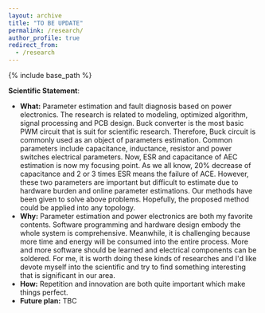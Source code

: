```yaml
---
layout: archive
title: "TO BE UPDATE"
permalink: /research/
author_profile: true
redirect_from:
  - /research
---
```


{% include base_path %}

**Scientific Statement**: <br />

* **What:** Parameter estimation and fault diagnosis based on power electronics. The research is  related to modeling, optimized algorithm, signal processing and PCB design. Buck converter is the most basic PWM circuit that is suit for scientific research. Therefore, Buck circuit is commonly used as an object of parameters estimation. Common parameters include capacitance, inductance, resistor and power switches electrical parameters. Now, ESR and capacitance of AEC estimation is now my focusing point. As we all know, 20% decrease of capacitance and 2 or 3 times ESR means the failure of ACE. However, these two parameters are important but difficult to estimate due to hardware burden and online parameter estimations.  Our methods have  been given to solve above problems. Hopefully, the proposed method could be applied into any topology.
*  **Why:** Parameter estimation and power electronics are both my favorite contents. Software programming and hardware design embody the whole system is comprehensive. Meanwhile, it is challenging because more time and energy will be consumed into the entire process. More and more software should be learned and electrical components can be soldered. For me, it is worth doing these kinds of researches and I'd like devote myself into the scientific and try to find something interesting that is significant in our area.
* **How:** Repetition and innovation are both quite important which make things perfect. 
* **Future plan:** TBC

